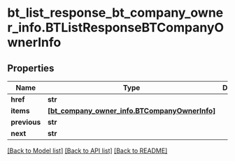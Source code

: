 # bt_list_response_bt_company_owner_info.BTListResponseBTCompanyOwnerInfo

## Properties
Name | Type | Description | Notes
------------ | ------------- | ------------- | -------------
**href** | **str** |  | [optional] 
**items** | [**[bt_company_owner_info.BTCompanyOwnerInfo]**](BTCompanyOwnerInfo.md) |  | [optional] 
**previous** | **str** |  | [optional] 
**next** | **str** |  | [optional] 

[[Back to Model list]](../README.md#documentation-for-models) [[Back to API list]](../README.md#documentation-for-api-endpoints) [[Back to README]](../README.md)


